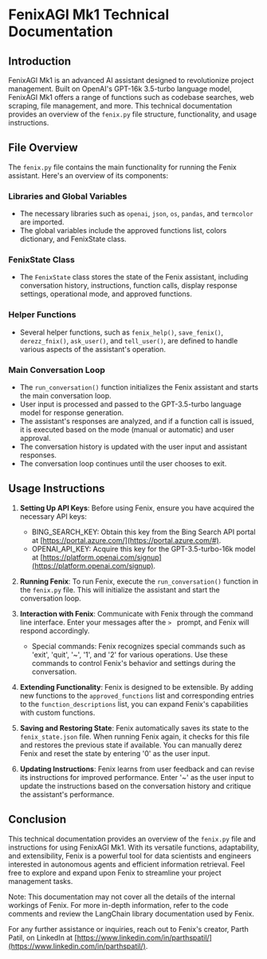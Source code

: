 # FenixAGI Mk1 Technical Documentation

## Introduction

FenixAGI Mk1 is an advanced AI assistant designed to revolutionize project management. Built on OpenAI's GPT-16k 3.5-turbo language model, FenixAGI Mk1 offers a range of functions such as codebase searches, web scraping, file management, and more. This technical documentation provides an overview of the `fenix.py` file structure, functionality, and usage instructions.

## File Overview

The `fenix.py` file contains the main functionality for running the Fenix assistant. Here's an overview of its components:

### Libraries and Global Variables

- The necessary libraries such as `openai`, `json`, `os`, `pandas`, and `termcolor` are imported.
- The global variables include the approved functions list, colors dictionary, and FenixState class.

### FenixState Class

- The `FenixState` class stores the state of the Fenix assistant, including conversation history, instructions, function calls, display response settings, operational mode, and approved functions.

### Helper Functions

- Several helper functions, such as `fenix_help()`, `save_fenix()`, `derezz_fnix()`, `ask_user()`, and `tell_user()`, are defined to handle various aspects of the assistant's operation.

### Main Conversation Loop

- The `run_conversation()` function initializes the Fenix assistant and starts the main conversation loop.
- User input is processed and passed to the GPT-3.5-turbo language model for response generation.
- The assistant's responses are analyzed, and if a function call is issued, it is executed based on the mode (manual or automatic) and user approval.
- The conversation history is updated with the user input and assistant responses.
- The conversation loop continues until the user chooses to exit.

## Usage Instructions

1. **Setting Up API Keys**: Before using Fenix, ensure you have acquired the necessary API keys:
   - BING_SEARCH_KEY: Obtain this key from the Bing Search API portal at [https://portal.azure.com/](https://portal.azure.com/#).
   - OPENAI_API_KEY: Acquire this key for the GPT-3.5-turbo-16k model at [https://platform.openai.com/signup](https://platform.openai.com/signup).

2. **Running Fenix**: To run Fenix, execute the `run_conversation()` function in the `fenix.py` file. This will initialize the assistant and start the conversation loop.

3. **Interaction with Fenix**: Communicate with Fenix through the command line interface. Enter your messages after the `> ` prompt, and Fenix will respond accordingly.
   - Special commands: Fenix recognizes special commands such as 'exit', 'quit', '~', '1', and '2' for various operations. Use these commands to control Fenix's behavior and settings during the conversation.

4. **Extending Functionality**: Fenix is designed to be extensible. By adding new functions to the `approved_functions` list and corresponding entries to the `function_descriptions` list, you can expand Fenix's capabilities with custom functions.

5. **Saving and Restoring State**: Fenix automatically saves its state to the `fenix_state.json` file. When running Fenix again, it checks for this file and restores the previous state if available. You can manually derez Fenix and reset the state by entering '0' as the user input.

6. **Updating Instructions**: Fenix learns from user feedback and can revise its instructions for improved performance. Enter '~' as the user input to update the instructions based on the conversation history and critique the assistant's performance.

## Conclusion

This technical documentation provides an overview of the `fenix.py` file and instructions for using FenixAGI Mk1. With its versatile functions, adaptability, and extensibility, Fenix is a powerful tool for data scientists and engineers interested in autonomous agents and efficient information retrieval. Feel free to explore and expand upon Fenix to streamline your project management tasks.

Note: This documentation may not cover all the details of the internal workings of Fenix. For more in-depth information, refer to the code comments and review the LangChain library documentation used by Fenix.

For any further assistance or inquiries, reach out to Fenix's creator, Parth Patil, on LinkedIn at [https://www.linkedin.com/in/parthspatil/](https://www.linkedin.com/in/parthspatil/).